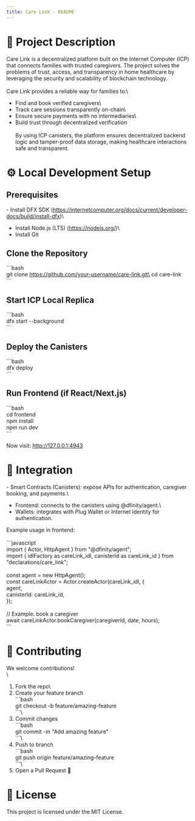 ```yaml
---
title: Care Link - README
---
```


# 📖 Project Description

Care Link is a decentralized platform built on the Internet Computer
(ICP) that connects families with trusted caregivers. The project solves
the problems of trust, access, and transparency in home healthcare by
leveraging the security and scalability of blockchain technology.\
\
Care Link provides a reliable way for families to:\
- Find and book verified caregivers\
- Track care sessions transparently on-chain\
- Ensure secure payments with no intermediaries\
- Build trust through decentralized verification\
\
By using ICP canisters, the platform ensures decentralized backend logic
and tamper-proof data storage, making healthcare interactions safe and
transparent.

# ⚙️ Local Development Setup

## Prerequisites

\- Install DFX SDK
(https://internetcomputer.org/docs/current/developer-docs/build/install-dfx)\
- Install Node.js (LTS) (https://nodejs.org/)\
- Install Git

## Clone the Repository

\`\`\`bash\
git clone https://github.com/your-username/care-link.git\
cd care-link\
\`\`\`

## Start ICP Local Replica

\`\`\`bash\
dfx start \--background\
\`\`\`

## Deploy the Canisters

\`\`\`bash\
dfx deploy\
\`\`\`

## Run Frontend (if React/Next.js)

\`\`\`bash\
cd frontend\
npm install\
npm run dev\
\`\`\`

Now visit: http://127.0.0.1:4943

# 🔗 Integration

\- Smart Contracts (Canisters): expose APIs for authentication,
caregiver booking, and payments.\
- Frontend: connects to the canisters using \@dfinity/agent.\
- Wallets: integrates with Plug Wallet or Internet Identity for
authentication.

Example usage in frontend:\
\
\`\`\`javascript\
import { Actor, HttpAgent } from \"@dfinity/agent\";\
import { idlFactory as careLink_idl, canisterId as careLink_id } from
\"declarations/care_link\";\
\
const agent = new HttpAgent();\
const careLinkActor = Actor.createActor(careLink_idl, {\
agent,\
canisterId: careLink_id,\
});\
\
// Example: book a caregiver\
await careLinkActor.bookCaregiver(caregiverId, date, hours);\
\`\`\`

# 🤝 Contributing

We welcome contributions!\
\
1. Fork the repo\
2. Create your feature branch\
\`\`\`bash\
git checkout -b feature/amazing-feature\
\`\`\`\
3. Commit changes\
\`\`\`bash\
git commit -m \"Add amazing feature\"\
\`\`\`\
4. Push to branch\
\`\`\`bash\
git push origin feature/amazing-feature\
\`\`\`\
5. Open a Pull Request 🎉

# 📜 License

This project is licensed under the MIT License.
